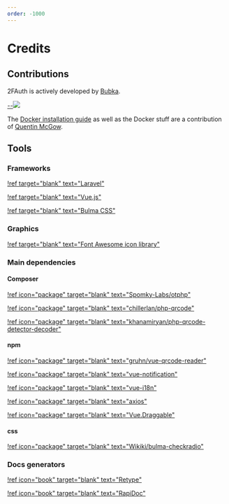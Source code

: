 ```yaml
---
order: -1000
---
```

# Credits

## Contributions

2FAuth is actively developed by [Bubka](https://github.com/Bubka).

[--![](https://ko-fi.com/img/githubbutton_sm.svg)](https://ko-fi.com/bubka)

<div style="clear: both;"></div>

The [Docker installation guide](/getting-started/installation/docker/docker-cli/) as well as the Docker stuff are a contribution of [Quentin McGow](https://github.com/qdm12).

## Tools

### Frameworks

[!ref target="blank" text="Laravel"](https://laravel.com/)

[!ref target="blank" text="Vue.js"](https://vuejs.org/)

[!ref target="blank" text="Bulma CSS"](https://bulma.io/)

### Graphics

[!ref target="blank" text="Font Awesome icon library"](https://fontawesome.com/)

### Main dependencies

#### Composer

[!ref icon="package" target="blank" text="Spomky-Labs/otphp"](https://github.com/Spomky-Labs/otphp)

[!ref icon="package" target="blank" text="chillerlan/php-qrcode"](https://github.com/chillerlan/php-qrcode)

[!ref icon="package" target="blank" text="khanamiryan/php-qrcode-detector-decoder"](https://github.com/khanamiryan/php-qrcode-detector-decoder)

#### npm

[!ref icon="package" target="blank" text="gruhn/vue-qrcode-reader"](https://github.com/gruhn/vue-qrcode-reader)

[!ref icon="package" target="blank" text="vue-notification"](http://vue-notification.yev.io/)

[!ref icon="package" target="blank" text="vue-i18n"](https://kazupon.github.io/vue-i18n/)

[!ref icon="package" target="blank" text="axios"](https://axios-http.com/)

[!ref icon="package" target="blank" text="Vue.Draggable"](https://sortablejs.github.io/Vue.Draggable/)

#### css

[!ref icon="package" target="blank" text="Wikiki/bulma-checkradio"](https://github.com/Wikiki/bulma-checkradio)

### Docs generators

[!ref icon="book" target="blank" text="Retype"](https://retype.com/)

[!ref icon="book" target="blank" text="RapiDoc"](https://mrin9.github.io/RapiDoc/)
